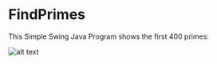 # FindPrimes
This Simple Swing Java Program shows the first 400 primes:

![alt text](https://github.com/Leone717/FindPrimes/blob/master/FindPrimes%20ScreenShot.png)
